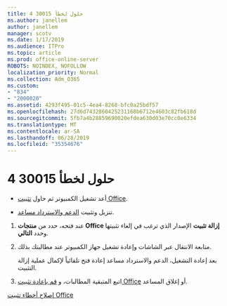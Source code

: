 ```yaml
---
title: حلول لخطأ 30015 4
ms.author: janellem
author: janellem
manager: scotv
ms.date: 1/17/2019
ms.audience: ITPro
ms.topic: article
ms.prod: office-online-server
ROBOTS: NOINDEX, NOFOLLOW
localization_priority: Normal
ms.collection: Adm_O365
ms.custom:
- "834"
- "2000020"
ms.assetid: 4293f495-01c5-4ea4-8268-bfc0a25bdf57
ms.openlocfilehash: 27d6d7432860425231168b6712e4603c82fb618d
ms.sourcegitcommit: 5fb7a4b28859690020efdea630d03e70cc0e6334
ms.translationtype: MT
ms.contentlocale: ar-SA
ms.lasthandoff: 06/28/2019
ms.locfileid: "35354676"
---
```

# <a name="solutions-for-error-30015-4"></a>حلول لخطأ 30015 4

- أعد تشغيل الكمبيوتر ثم حاول [تثبيت Office](https://portal.office.com/OLS/MySoftware.aspx).

- تنزيل وتثبيت [الدعم والاسترداد مساعد](https://aka.ms/SARA-OfficeUninstall-Alchemy).

1. عند فتحه، حدد من **منتجات Office إزالة تثبيت** الإصدار الذي ترغب في إلغاء تثبيتها وحدد **التالي**.

2. متابعة الانتقال عبر الشاشات وإعادة تشغيل جهاز الكمبيوتر عند مطالبتك بذلك.

    بعد إعادة التشغيل، الدعم والاسترداد مساعد إعادة فتح تلقائياً لإكمال عملية إزالة التثبيت.

3. اتبع المتبقية المطالبات، و [قم بإعادة تثبيت Office](https://portal.office.com/OLS/MySoftware.aspx) أو إغلاق المساعد.

[إصلاح أخطاء تثبيت Office](https://support.office.com/article/d5df89a9-0507-4b4c-92f9-22f457e630aa?=wt.mc_id=Alchm_DldInstAct)
  